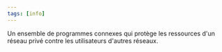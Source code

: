 ```yaml
---
tags: [info]
---
```


Un ensemble de programmes connexes qui protège les ressources d'un réseau privé contre les utilisateurs d'autres réseaux.